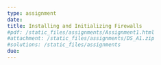 ```yaml
---
type: assignment
date: 
title: Installing and Initializing Firewalls
#pdf: /static_files/assignments/Assignment1.html
#attachment: /static_files/assignments/DS_A1.zip
#solutions: /static_files/assignments
due: 
---
```

